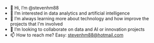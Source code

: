 - 👋 Hi, I’m @stevenhm88
- 👀 I’m interested in data analytics and artificial intelligence
- 🌱 I’m always learning more about technology and how improve the projects that I'm involved
- 💞️ I’m looking to collaborate on data and AI or innovation projects
- 📫 How to reach me? Easy: stevenhm88@hotmail.com

<!---
stevenhm88/stevenhm88 is a ✨ special ✨ repository because its `README.md` (this file) appears on your GitHub profile.
You can click the Preview link to take a look at your changes.
--->
